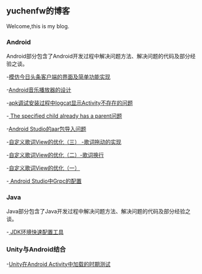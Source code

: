 ## yuchenfw的博客

Welcome,this is my blog.


### Android

Android部分包含了Android开发过程中解决问题方法、解决问题的代码及部分经验之谈。

-[模仿今日头条客户端的界面及简单功能实现](http://blog.csdn.net/xz_studying/article/details/52169655)

-[Android音乐播放器的设计](http://blog.csdn.net/xz_studying/article/details/51584309)

-[apk调试安装过程中logcat显示Activity不存在的问题](http://blog.csdn.net/xz_studying/article/details/51494499)

-[ The specified child already has a parent问题](http://blog.csdn.net/xz_studying/article/details/52035570)

-[Android Studio的aar包导入问题](http://blog.csdn.net/xz_studying/article/details/72772744)

-[自定义歌词View的优化（三） -歌词拖动的实现](http://blog.csdn.net/xz_studying/article/details/52903259)

-[自定义歌词View的优化（二）-歌词换行](http://blog.csdn.net/xz_studying/article/details/52087998)

-[自定义歌词View的优化（一）](http://blog.csdn.net/xz_studying/article/details/52079129)

-[ Android Studio中Grpc的配置](http://blog.csdn.net/xz_studying/article/details/75575016)

### Java
Java部分包含了Java开发过程中解决问题方法、解决问题的代码及部分经验之谈。

-[ JDK环境快速配置工具](http://blog.csdn.net/xz_studying/article/details/77758741)

### Unity与Android结合
-[Unity在Android Activity中加载的时期测试](http://blog.csdn.net/xz_studying/article/details/78126964)
